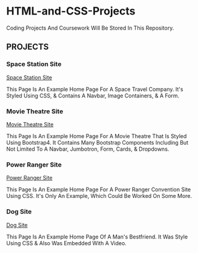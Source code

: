 # HTML-and-CSS-Projects
Coding Projects And Coursework Will Be Stored In This Repository.

<h2>PROJECTS</h2>

<h3>Space Station Site</h3>

[Space Station Site](https://github.com/MJ231/HTML-and-CSS-Projects/blob/3e19e0d352209df3dba62a10818f6791eaadab69/Project/index.html)

This Page Is An Example Home Page For A Space Travel Company. It's Styled Using CSS, & Contains A Navbar, Image Containers, & A Form.

<h3>Movie Theatre Site</h3>

[Movie Theatre Site](https://github.com/MJ231/HTML-and-CSS-Projects/blob/0a3ddbe7cbe6f1edb989ddea32cf5dc76e46138b/Bootstrap4_Project/academy_cinemas.html)

This Page Is An Example Home Page For A Movie Theatre That Is Styled Using Bootstrap4. It Contains Many Bootstrap Components Including But Not Limited To A Navbar, Jumbotron, Form, Cards, & Dropdowns.

<h3>Power Ranger Site</h3>

[Power Ranger Site](https://github.com/MJ231/HTML-and-CSS-Projects/blob/0c0e40146b80c08e9bf5ff339c088fd65aeeaaee/One-Page%20Website/one_page_website.html)

This Page Is An Example Home Page For A Power Ranger Convention Site Using CSS. It's Only An Example, Which Could Be Worked On Some More.

<h3>Dog Site</h3>

[Dog Site]()

This Page Is An Example Home Page Of A Man's Bestfriend. It Was Style Using CSS & Also Was Embedded With A Video.
